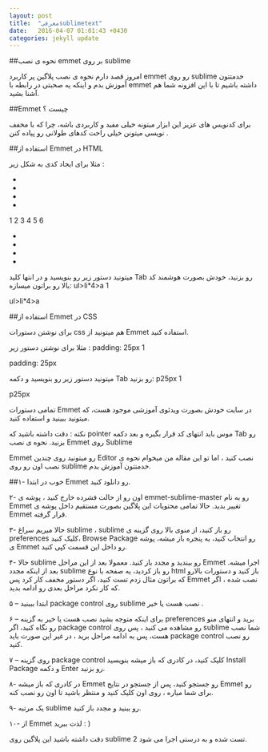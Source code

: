 ```yaml
---
layout: post
title:  "معرفیsublimetext"
date:   2016-04-07 01:01:43 +0430
categories: jekyll update
---
```

##نحوه ی نصب emmet بر روی sublime


امروز قصد دارم نحوه ی نصب پلاگین پر کاربرد emmet رو روی sublime خدمتتون آموزش بدم و اینکه یه صحبتی در رابطه با emmet داشته باشیم تا با این افزونه شما هم آشنا بشید.

 
##Emmet چیست ؟

برای کدنویس های عزیز این ابزار میتونه خیلی مفید و کاربردی باشه، چرا که با مخفف نویسی میتونن خیلی راحت کدهای طولانی رو پیاده کنن .

 
##استفاده از Emmet در HTML

مثلا برای ایجاد کدی به شکل زیر :
<ul>
	<li> <a href=""></a> </li>
	<li> <a href=""></a> </li>
	<li> <a href=""></a> </li>
	<li> <a href=""></a> </li>
</ul>
1
2
3
4
5
6
	
<ul>
	<li> <a href=""></a> </li>
	<li> <a href=""></a> </li>
	<li> <a href=""></a> </li>
	<li> <a href=""></a> </li>
</ul>

میتونید دستور زیر رو بنویسید و در انتها کلید Tab رو بزنید، خودش بصورت هوشمند کد بالا رو براتون میسازه:
ul>li*4>a
1
	
ul>li*4>a


 
##استفاده از Emmet در CSS

برای نوشتن دستورات css هم میتونید از Emmet استفاده کنید.

مثلا برای نوشتن دستور زیر :
padding: 25px
1
	
padding: 25px

میتونید دستور زیر رو بنویسید و دکمه Tab رو بزنید:
p25px
1
	
p25px

تمامی دستورات Emmet در سایت خودش بصورت ویدئوی آموزشی موجود هست، که میتونید ببینید و استفاده کنید.

نکته : دقت داشته باشید که pointer موس باید انتهای کد قرار بگیره و بعد دکمه  Tab رو بزنید.
نحوه ی نصب Emmet روی Sublime

Emmet رو میتونید روی چندین Editor نصب کنید ، اما تو این مقاله من میخوام نحوه ی نصب اون رو روی sublime خدمتتون آموزش بدم.


##۱- خوب در ابتدا Emmet رو دانلود کنید.

۲- اون رو از حالت فشرده خارج کنید ، پوشه ی emmet-sublime-master رو به نام Emmet تغییر بدید. حالا تمامی محتویات این پلاگین بصورت مستقیم داخل پوشه ی Emmet قرار گرفته.

۳- حالا میریم سراغ sublime ، sublime رو باز کنید، از منوی بالا روی گزینه ی preferences کلیک کنید، Browse Package رو انتخاب کنید، یه پنجره باز میشه، پوشه ی Emmet رو داخل این قسمت کپی کنید.

۴- حالا sublime رو ببندید و مجدد باز کنید. معمولا بعد از این مراحل Emmet اجرا میشه. بعد از اینکه مجدد sublime رو باز کردید، یه صفحه با نوع html باز کنید و دستورات بالارو که براتون مثال زدم تست کنید، اگر دستور مخفف کار کرد پس Emmet نصب شده ، اگر که کار نکرد مراحل بعدی رو ادامه بدید.

۵ – ابتدا ببینید package control روی sublime نصب هست یا خیر .

۶ – برای اینکه متوجه بشید نصب هست یا خیر به گزینه preferences برید و انتهای منو رو نگاه کنید، اگر package control رو مشاهده می کنید ، پس روی sublime شما نصب هست، پس به ادامه مراحل برید ، در غیر این صورت باید package control رو نصب کنید.

۷ – روی گزینه  package control کلیک کنید، در کادری که باز میشه بنویسید Install Package و دکمه Enter رو بزنید.

۸- در کادری که باز میشه Emmet رو جستجو کنید، پس از جستجو در نتایج Emmet رو برای شما میاره ، روی اون کلیک کنید و منتظر باشید تا اون رو نصب کنه.

۹- یک مرتبه sublime رو ببنید و مجدد باز کنید.

۱۰- از Emmet لذت ببرید : )

 

دقت داشته باشید این پلاگین روی sublime 2 تست شده و به درستی اجرا می شود.